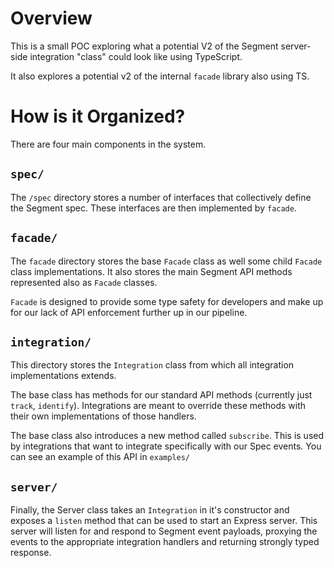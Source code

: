 # Overview
This is a small POC exploring what a potential V2 of the Segment server-side integration "class" could look like using TypeScript.

It also explores a potential v2 of the internal `facade` library also using TS.

# How is it Organized?
There are four main components in the system.

## `spec/`
The `/spec` directory stores a number of interfaces that collectively define the Segment spec. These interfaces are then implemented by `facade`.

## `facade/`
The `facade` directory stores the base `Facade` class as well some child `Facade` class implementations. It also stores the main Segment API methods represented also as `Facade` classes.

`Facade` is designed to provide some type safety for developers and make up for our lack of API enforcement further up in our pipeline.

## `integration/`
This directory stores the `Integration` class from which all integration implementations extends.

The base class has methods for our standard API methods (currently just `track`, `identify`). Integrations are meant to override these methods with their own implementations of those handlers.

The base class also introduces a new method called `subscribe`. This is used by integrations that want to integrate specifically with our Spec events. You can see an example of this API in `examples/`


## `server/`
Finally, the Server class takes an `Integration` in it's constructor and exposes a `listen` method that can be used to start an Express server. This server will listen for and respond to Segment event payloads, proxying the events to the appropriate integration handlers and returning strongly typed response.
